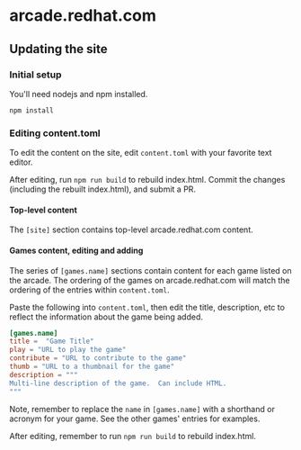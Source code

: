 # arcade.redhat.com

## Updating the site

### Initial setup

You'll need nodejs and npm installed.

```
npm install
```

### Editing content.toml

To edit the content on the site, edit `content.toml` with your favorite text editor.

After editing, run `npm run build` to rebuild index.html.  Commit the changes (including the rebuilt index.html), and submit a PR.

#### Top-level content

The `[site]` section contains top-level arcade.redhat.com content.


#### Games content, editing and adding

The series of `[games.name]` sections contain content for each game listed on the arcade.  The ordering of the games on arcade.redhat.com will match the ordering of the entries within `content.toml`.

Paste the following into `content.toml`, then edit the title, description, etc to reflect the information about the game being added.

```toml
[games.name]
title =  "Game Title"
play = "URL to play the game"
contribute = "URL to contribute to the game"
thumb = "URL to a thumbnail for the game"
description = """
Multi-line description of the game.  Can include HTML.
"""
```

Note, remember to replace the `name` in `[games.name]` with a shorthand or acronym for your game.  See the other games' entries for examples.

After editing, remember to run `npm run build` to rebuild index.html.
